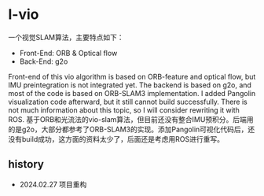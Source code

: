 # l-vio

一个视觉SLAM算法，主要特点如下：

- Front-End: ORB & Optical flow
- Back-End: g2o

Front-end of this vio algorithm is based on ORB-feature and optical flow, but IMU preintegration is not integrated yet. The backend is based on g2o, and most of the code is based on ORB-SLAM3 implementation. I added Pangolin visualization code afterward, but it still cannot build successfully. There is not much information about this topic, so I will consider rewriting it with ROS.
基于ORB和光流法的vio-slam算法，但目前还没有整合IMU预积分。后端用的是g2o，大部分都参考了ORB-SLAM3的实现。添加Pangolin可视化代码后，还没有build成功，这方面的资料太少了，后面还是考虑用ROS进行重写。

## history

- 2024.02.27 项目重构
